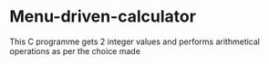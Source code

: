 # Menu-driven-calculator
This C programme gets 2 integer values and performs arithmetical operations as per the choice made
